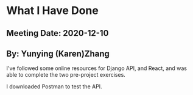 # What I Have Done
## Meeting Date: 2020-12-10
## By: Yunying (Karen)Zhang
I've followed some online resources for Django API, and React, and was able to complete the two pre-project exercises.

I downloaded Postman to test the API.